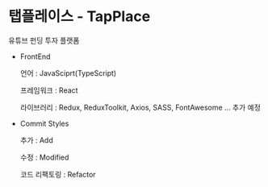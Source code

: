 # 탭플레이스 - TapPlace

유튜브 펀딩 투자 플랫폼

- FrontEnd

  언어 : JavaSciprt(TypeScript)

  프레임워크 : React

  라이브러리 : Redux, ReduxToolkit, Axios, SASS, FontAwesome ... 추가 예정

- Commit Styles

  추가 : Add

  수정 : Modified

  코드 리팩토링 : Refactor
